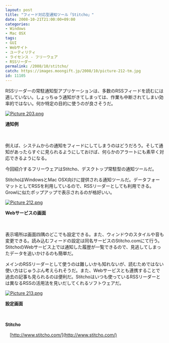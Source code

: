 ```yaml
---
layout: post
title: "フィード対応型通知ツール「Stitcho」"
date: 2008-10-21T21:00:00+09:00
categories:
- Windows
- Mac OSX
tags: 
- GUI
- Webサイト
- ユーティリティ
- ライセンス - フリーウェア
- RSSリーダー
permalink: /2008/10/stitcho/
catch: https://images.moongift.jp/2008/10/picture-212-tm.jpg
id: 11105
---
```

RSSリーダーの常駐通知型アプリケーションは、多数のRSSフィードを読むには適していない。しょっちゅう通知がきてしまっては、作業も中断されてしまい効率的ではない。何か特定の目的に使うのが良さそうだ。

  

[![Picture 203.png](https://images.moongift.jp/2008/10/picture-203-tm1.jpg)](https://images.moongift.jp/2008/10/picture-2031.png)  
  
**通知例**

  

　

  

例えば、システムからの通知をフィードにしてしまうのはどうだろう。そして通知があったらすぐに見られるようにしておけば、何らかのアラートにも素早く対応できるようになる。

  

今回紹介するフリーウェアはStitcho、デスクトップ常駐型の通知ツールだ。

  
  
<!--more-->  

StitchoはWindowsとMac OSX向けに提供される通知ツールだ。データフォーマットとしてRSSを利用しているので、RSSリーダーとしても利用できる。Growlに似たポップアップで表示されるのが格好いい。

  

[![Picture 212.png](https://images.moongift.jp/2008/10/picture-212-tm.jpg)](https://images.moongift.jp/2008/10/picture-212.png)  
  
**Webサービスの画面**

  

　

  

表示場所は画面四隅のどこでも設定できる。また、ウィンドウのスタイルや音も変更できる。読み込むフィードの設定は同名サービスのStitcho.comにて行う。StitchoのWebサービス上では通知した履歴が一覧できるので、見逃してしまったデータを追いかけるのも簡単だ。

  

メインのRSSリーダーとして使うのは難しいかも知れないが、読むためではない使い方はじゅうぶん考えられそうだ。また、Webサービスとも連携することで過去の記事も見られるのは便利だ。Stitchoはいつも使っているRSSリーダーとは異なるRSSの活用法を見いだしてくれるソフトウェアだ。

  

[![Picture 213.png](https://images.moongift.jp/2008/10/picture-213-tm.jpg)](https://images.moongift.jp/2008/10/picture-213.png)  
  
**設定画面**

  

　

  

**Stitcho**  
  
　[http://www.stitcho.com/](http://www.stitcho.com/)

  
